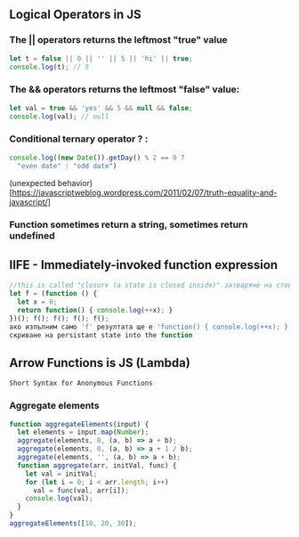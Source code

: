 ## Logical Operators in JS
### The || operators returns the leftmost "true" value
```javascript
let t = false || 0 || '' || 5 || 'hi' || true;
console.log(t); // 5
```
### The && operators returns the leftmost "false" value:
```javascript
let val = true && 'yes' && 5 && null && false;
console.log(val); // null
```

### Conditional ternary operator ? :
```javascript
console.log((new Date()).getDay() % 2 == 0 ? 
  "even date" : "odd date")
```
(unexpected behavior)[https://javascriptweblog.wordpress.com/2011/02/07/truth-equality-and-javascript/]


### Function sometimes return a string, sometimes return undefined

## IIFE - Immediately-invoked function expression 
```javascript
//this is called "closure (a state is closed inside)" затваряне на стойност
let f = (function () {
  let x = 0;
  return function() { console.log(++x); }
})(); f(); f(); f(); f();
ако изпълним само 'f' резултата ще е 'function() { console.log(++x); }'
скриване на persistant state into the function
```

## Arrow Functions is JS (Lambda)
```
Short Syntax for Anonymous Functions
```
### Aggregate elements
```javascript
function aggregateElements(input) {
  let elements = input.map(Number);
  aggregate(elements, 0, (a, b) => a + b);
  aggregate(elements, 0, (a, b) => a + 1 / b);
  aggregate(elements, '', (a, b) => a + b);
  function aggregate(arr, initVal, func) {
    let val = initVal;
    for (let i = 0; i < arr.length; i++)
      val = func(val, arr[i]);
    console.log(val);
  }
}
aggregateElements([10, 20, 30]); 
```

